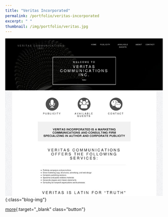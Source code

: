 ```yaml
---
title: "Veritas Incorporated"
permalink: /portfolio/veritas-incorporated
excerpt: " "
thumbnail: /img/portfolio/veritas.jpg
---
```


![](/img/portfolio/veritas.jpg){:class="blog-img"}

[more][website]{:target="_blank" class="button"}

[website]: http://veritasincorporated.com